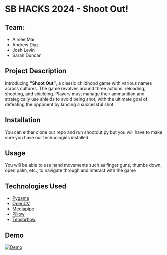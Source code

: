 # SB HACKS 2024 - Shoot Out!

## Team: 
- Aimee Mai
- Andrew Diaz
- Josh Levin
- Sarah Duncan

## Project Description
Introducing **"Shoot Out"**, a classic childhood game with various names across cultures. The game revolves around three actions: reloading, shooting, and shielding. Players must manage their ammunition and strategically use shields to avoid being shot, with the ultimate goal of defeating the opponent by landing a successful shot.

## Installation
You can either clone our repo and run shootout.py but you will have to make sure you have our technologies installed

## Usage
You will be able to use hand movements such as finger guns, thumbs down, open palm, etc., to navigate through and interact with the game

## Technologies Used
- [Pygame](https://www.pygame.org/)
- [OpenCV](https://opencv.org/)
- [Mediapipe](https://mediapipe.dev/)
- [Pillow](https://pypi.org/project/pillow/)
- [Tensorflow](https://www.tensorflow.org/)

## Demo
[![Demo](https://img.youtube.com/vi/d5l8V0BbhQk/0.jpg)](https://www.youtube.com/watch?v=d5l8V0BbhQk)


